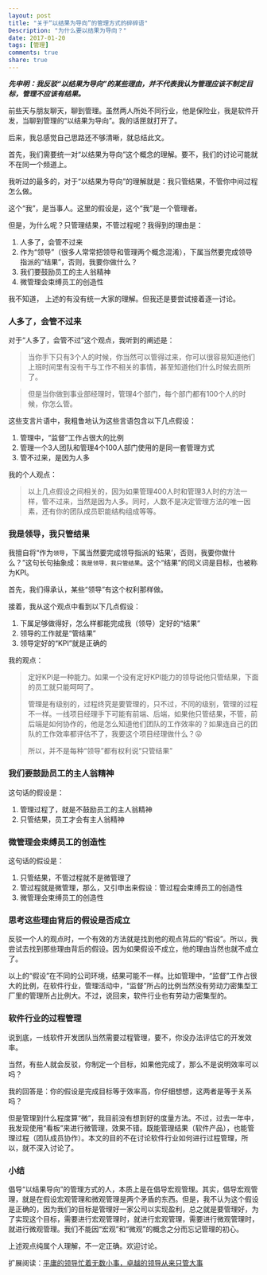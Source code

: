 ```yaml
---
layout: post
title: "关于“以结果为导向”的管理方式的碎碎语"
Description: "为什么要以结果为导向？"
date: 2017-01-20
tags: [管理]
comments: true
share: true
---
```


**_先申明：我反驳“以结果为导向”的某些理由，并不代表我认为管理应该不制定目标，管理不应该有结果。_**

前些天与朋友聊天，聊到管理。虽然两人所处不同行业，他是保险业，我是软件开发，当聊到管理的“以结果为导向”。我的话匣就打开了。

后来，我总感觉自己思路还不够清晰，就总结此文。

首先，我们需要统一对“以结果为导向”这个概念的理解。要不，我们的讨论可能就不在同一个频道上。

我听过的最多的，对于“以结果为导向”的理解就是：我只管结果，不管你中间过程怎么做。

这个“我”，是当事人。这里的假设是，这个“我”是一个管理者。

但是，为什么呢？只管理结果，不管过程呢？我得到的理由是：

1. 人多了，会管不过来
2. 作为“领导”（很多人常常把领导和管理两个概念混淆），下属当然要完成领导指派的“结果”，否则，我要你做什么？
3. 我们要鼓励员工的主人翁精神
4. 微管理会束缚员工的创造性

我不知道， 上述的有没有统一大家的理解。但我还是要尝试接着逐一讨论。

### 人多了，会管不过来

对于“人多了，会管不过”这个观点，我听到的阐述是：

> 当你手下只有3个人的时候，你当然可以管得过来，你可以很容易知道他们上班时间里有没有干与工作不相关的事情，甚至知道他们什么时候去厕所了。

> 但是当你做到事业部经理时，管理4个部门，每个部门都有100个人的时候，你怎么管。

这些支言片语中，我粗鲁地认为这些言语包含以下几点假设：

1. 管理中，“监督”工作占很大的比例
2. 管理一个3人团队和管理4个100人部门使用的是同一套管理方式
3. 管不过来，是因为人多

我的个人观点：

> 以上几点假设之间相关的，因为如果管理400人时和管理3人时的方法一样，管不过来，当然是因为人多。同时，人数不是决定管理方法的唯一因素，还有你的团队成员职能结构组成等等。

### 我是领导，我只管结果

我擅自将“作为`领导`，下属当然要完成领导指派的‘结果’，否则，我要你做什么？”这句长句抽象成：`我是领导，我只管结果`。这个“结果”的同义词是目标，也被称为KPI。

首先，我们得承认，某些“领导”有这个权利那样做。

接着，我从这个观点中看到以下几点假设：

1. 下属足够做得好，怎么样都能完成我（领导）定好的“结果”
2. 领导的工作就是“管结果”
3. 领导定好的“KPI”就是正确的

我的观点：

> 定好KPI是一种能力。如果一个没有定好KPI能力的领导说他只管结果，下面的员工就只能呵呵了。
>
> 管理是有级别的，过程终究是要管理的，只不过，不同的级别，管理的过程不一样。一线项目经理手下可能有前端、后端，如果他只管结果，不管，前后端是如何协作的，他是怎么知道他们团队的工作效率的？如果连自己的团队的工作效率都评估不了，我要这个项目经理做什么？😜
>
> 所以，并不是每种“领导”都有权利说“只管结果”

### 我们要鼓励员工的主人翁精神

这句话的假设是：

1. 管理过程了，就是不鼓励员工的主人翁精神
2. 只管结果，员工才会有主人翁精神

### 微管理会束缚员工的创造性

这句话的假设是：

1. 只管结果，不管过程就不是微管理了
2. 管过程就是微管理，那么，又引申出来假设：管过程会束缚员工的创造性
3. 微管理会束缚员工的创造性

### 思考这些理由背后的假设是否成立

反驳一个人的观点时，一个有效的方法就是找到他的观点背后的“假设”。所以，我尝试去找到那些理由背后的假设。因为如果假设不成立，他的理由当然也就不成立了。

以上的“假设”在不同的公司环境，结果可能不一样。比如管理中，“监督”工作占很大的比例，在软件行业，管理活动中，“监督”所占的比例当然没有劳动力密集型工厂里的管理所占比例大。不过，说回来，软件行业也有劳动力密集型的。

### 软件行业的过程管理

说到底，一线软件开发团队当然需要过程管理，要不，你没办法评估它的开发效率。

当然，有些人就会反驳，你制定一个目标，如果他完成了，那么不是说明效率可以吗？

我的回答是：你的假设是完成目标等于效率高，你仔细想想，这两者是等于关系吗？

但是管理到什么程度算“微”，我目前没有想到好的度量方法。不过，过去一年中，我发现使用“看板”来进行微管理，效果不错。既能管理结果（软件产品），也能管理过程（团队成员协作）。本文的目的不在讨论软件行业如何进行过程管理，所以，就不深入讨论了。

### 小结

倡导“以结果导向”的管理方式的人，本质上是在倡导宏观管理。其实，倡导宏观管理，就是在假设宏观管理和微观管理是两个矛盾的东西。但是，我不认为这个假设是正确的，因为我们的目标是管理好一家公司以实现盈利，总之就是要管理好，为了实现这个目标，需要进行宏观管理时，就进行宏观管理，需要进行微观管理时，就进行微观管理。我们不能因“宏观”和“微观”的概念之分而忘记管理的初心。

上述观点纯属个人理解，不一定正确。欢迎讨论。

扩展阅读：[平庸的领导忙着无数小事，卓越的领导从来只管大事](https://mp.weixin.qq.com/s?__biz=MjM5NzY4MzQyMQ==&mid=2650079046&idx=1&sn=6c8b843c94da7923a27c9f2e599f69a3&chksm=bed616f489a19fe265c207389addd8c1345769f8c9502a75baa3d9db4fd4d8361bea759f533d&scene=0&key=49c0ab0571729aaba8d8d6ffc130266278bae406360140dc8ce9001178824e299526e2b8909d1fed4a4a4ade6d072d4befc3b576e2d2b7e90bd16d40ed95c0ac9eae1981e8ee8f1998918a88696c2d86&ascene=0&uin=MTcyODMxNTUxMQ%3D%3D&devicetype=iMac+MacBookPro11%2C1+OSX+OSX+10.10.5+build(14F2009)&version=12010210&nettype=WIFI&fontScale=100&pass_ticket=RmnX9YnOZyNScv7ImFfO2P7KD7zaaVKWBK%2Ft%2BbIvSOMp1hms8FgVuVrwryVJuNQ7)
